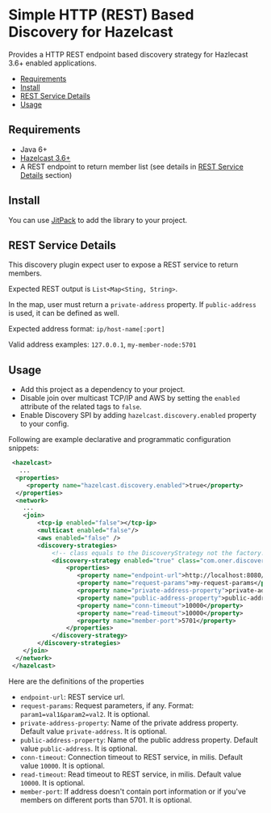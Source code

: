# Simple HTTP (REST) Based Discovery for Hazelcast

Provides a HTTP REST endpoint based discovery strategy for Hazlecast 3.6+ enabled applications.

 * [Requirements](#requirements)
 * [Install](#install)
 * [REST Service Details](#service)
 * [Usage](#usage)

 
 ## <a id="requirements"></a>Requirements
 
 * Java 6+
 * [Hazelcast 3.6+](https://hazelcast.org/)
 * A REST endpoint to return member list (see details in [REST Service Details](#service) section)
 
 ## <a id="install"></a>Install
 
You can use [JitPack](https://jitpack.io/#gokhanoner/hazelcast-simple-rest-discovery/) to add the library to your project.

## <a id="service"></a>REST Service Details

This discovery plugin expect user to expose a REST service to return members.

Expected REST output is `List<Map<Sting, String>`.

In the map, user must return a `private-address` property.
If `public-address` is used, it can be defined as well.

Expected address format:  `ip/host-name[:port]`

Valid address examples: `127.0.0.1`, `my-member-node:5701`


## <a id="usage"></a>Usage

- Add this project as a dependency to your project.
- Disable join over multicast TCP/IP and AWS by setting the `enabled` attribute of the related tags to `false`.
- Enable Discovery SPI by adding `hazelcast.discovery.enabled` property to your config.

Following are example declarative and programmatic configuration snippets:

```xml
 <hazelcast>
   ...
  <properties>
     <property name="hazelcast.discovery.enabled">true</property>
  </properties>
  <network>
    ...
    <join>
        <tcp-ip enabled="false"></tcp-ip>
        <multicast enabled="false"/>
        <aws enabled="false" />
        <discovery-strategies>
            <!-- class equals to the DiscoveryStrategy not the factory! -->
            <discovery-strategy enabled="true" class="com.oner.discovery.rest.SimpleRestDiscoveryStrategy">
                <properties>
                   <property name="endpoint-url">http://localhost:8080/my-discovery-service</property>
                   <property name="request-params">my-request-params</property>
                   <property name="private-address-property">private-address</property>
                   <property name="public-address-property">public-address</property>
                   <property name="conn-timeout">10000</property>
                   <property name="read-timeout">10000</property>
                   <property name="member-port">5701</property>
                </properties>
            </discovery-strategy>
        </discovery-strategies>
    </join>
  </network>
 </hazelcast>
```

Here are the definitions of the properties

* `endpoint-url`: REST service url.
* `request-params`: Request parameters, if any. Format: `param1=val1&param2=val2`. It is optional.
* `private-address-property`: Name of the private address property. Default value `private-address`. It is optional.
* `public-address-property`: Name of the public address property. Default value `public-address`. It is optional.
* `conn-timeout`: Connection timeout to REST service, in milis. Default value `10000`. It is optional.
* `read-timeout`: Read timeout to REST service, in milis. Default value `10000`. It is optional.
* `member-port`: If address doesn't contain port information or if you've members on different ports than 5701. It is optional.
